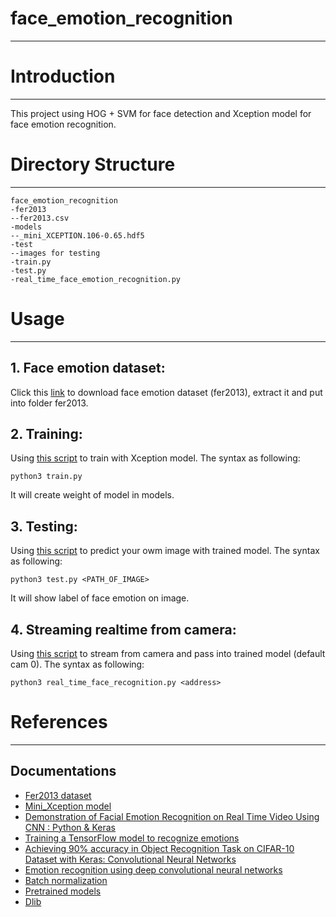 # face_emotion_recognition
----
# Introduction
----
This project using HOG + SVM for face detection and Xception model for face emotion recognition.
# Directory Structure
----
```
face_emotion_recognition
-fer2013
--fer2013.csv
-models
--_mini_XCEPTION.106-0.65.hdf5
-test
--images for testing
-train.py
-test.py
-real_time_face_emotion_recognition.py
```
# Usage
----
## 1. Face emotion dataset:
Click this [link](https://www.kaggle.com/c/challenges-in-representation-learning-facial-expression-recognition-challenge/data) to download face emotion dataset (fer2013), extract it and put into folder fer2013.
## 2. Training:
Using [this script](https://github.com/fxanhkhoa/IPCamera_Class_Face_Detect/blob/master/face_emotion_recognition/train.py) to train with Xception model. The syntax as following:
```
python3 train.py
```
It will create weight of model in models.
## 3. Testing:
Using [this script](https://github.com/fxanhkhoa/IPCamera_Class_Face_Detect/blob/master/face_emotion_recognition/test.py) to predict your owm image with trained model. The syntax as following:
```
python3 test.py <PATH_OF_IMAGE>
```
It will show label of face emotion on image.
## 4. Streaming realtime from camera:
Using [this script](https://github.com/fxanhkhoa/IPCamera_Class_Face_Detect/blob/master/face_emotion_recognition/real_time_face_emotion_recognition.py) to stream from camera and pass into trained model (default cam 0). The syntax as following:
```
python3 real_time_face_recognition.py <address>
```

# References
----

## Documentations

* [Fer2013 dataset](https://www.kaggle.com/c/challenges-in-representation-learning-facial-expression-recognition-challenge/data)
* [Mini_Xception model](https://arxiv.org/pdf/1710.07557.pdf)
* [Demonstration of Facial Emotion Recognition on Real Time Video Using CNN : Python & Keras](https://appliedmachinelearning.blog/2018/11/28/demonstration-of-facial-emotion-recognition-on-real-time-video-using-cnn-python-keras/)
* [Training a TensorFlow model to recognize emotions](https://medium.com/@jsflo.dev/training-a-tensorflow-model-to-recognize-emotions-a20c3bcd6468)
* [Achieving 90% accuracy in Object Recognition Task on CIFAR-10 Dataset with Keras: Convolutional Neural Networks](https://appliedmachinelearning.blog/2018/03/24/achieving-90-accuracy-in-object-recognition-task-on-cifar-10-dataset-with-keras-convolutional-neural-networks/)
* [Emotion recognition using deep convolutional neural networks](https://github.com/isseu/emotion-recognition-neural-networks/blob/master/paper/Report_NN.pdf)
* [Batch normalization](https://viblo.asia/p/vanishing-exploding-gradients-problems-in-deep-neural-networks-part-2-ORNZqPEeK0n)
* [Pretrained models](https://www.google.com/search?client=ubuntu&channel=fs&q=residual+block+là+gì&ie=utf-8&oe=utf-8)
* [Dlib](http://dlib.net/)

